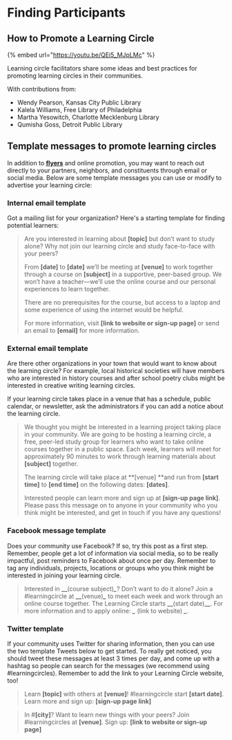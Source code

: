 # Finding Participants

## How to Promote a Learning Circle

{% embed url="https://youtu.be/QEi5_MJpLMc" %}

Learning circle facilitators share some ideas and best practices for promoting learning circles in their communities.

With contributions from:

* Wendy Pearson, Kansas City Public Library
* Kalela Williams, Free Library of Philadelphia
* Martha Yesowitch, Charlotte Mecklenburg Library
* Qumisha Goss, Detroit Public Library

## Template messages to promote learning circles

In addition to [**flyers**](https://community.p2pu.org/t/learning-circle-flyer-template/2744/1) and online promotion, you may want to reach out directly to your partners, neighbors, and constituents through email or social media. Below are some template messages you can use or modify to advertise your learning circle:

### **Internal email template**

Got a mailing list for your organization? Here's a starting template for finding potential learners:

> Are you interested in learning about **\[topic]** but don’t want to study alone? Why not join our learning circle and study face-to-face with your peers?
>
> From **\[date]** to **\[date]** we’ll be meeting at **\[venue]** to work together through a course on **\[subject]** in a supportive, peer-based group. We won’t have a teacher—we’ll use the online course and our personal experiences to learn together.
>
> There are no prerequisites for the course, but access to a laptop and some experience of using the internet would be helpful.
>
> For more information, visit **\[link to website or sign-up page]** or send an email to **\[email]** for more information.

### **External email template**

Are there other organizations in your town that would want to know about the learning circle? For example, local historical societies will have members who are interested in history courses and after school poetry clubs might be interested in creative writing learning circles.&#x20;

If your learning circle takes place in a venue that has a schedule, public calendar, or newsletter, ask the administrators if you can add a notice about the learning circle.

> We thought you might be interested in a learning project taking place in your community. We are going to be hosting a learning circle, a free, peer-led study group for learners who want to take online courses together in a public space. Each week, learners will meet for approximately 90 minutes to work through learning materials about **\[subject]** together.
>
> The learning circle will take place at **\[venue] **and run from **\[start time]** to **\[end time]** on the following dates: **\[dates]**.
>
> Interested people can learn more and sign up at **\[sign-up page link]**. Please pass this message on to anyone in your community who you think might be interested, and get in touch if you have any questions!

### **Facebook message template**

Does your community use Facebook? If so, try this post as a first step. Remember, people get a lot of information via social media, so to be really impactful, post reminders to Facebook about once per day. Remember to tag any individuals, projects, locations or groups who you think might be interested in joining your learning circle.

> Interested in **\_\_**(course subject)_**\_**_? Don’t want to do it alone? Join a #learningcircle at **\_\_**(venue)_**\_**_ to meet each week and work through an online course together. The Learning Circle starts **\_\_**(start date)**\_\_**. For more information and to apply online: _**\_**_ (link to website) _**\_**_.

### Twitter template

If your community uses Twitter for sharing information, then you can use the two template Tweets below to get started. To really get noticed, you should tweet these messages at least 3 times per day, and come up with a hashtag so people can search for the messages (we recommend using #learningcircles). Remember to add the link to your Learning Circle website, too!

> Learn **\[topic]** with others at **\[venue]**! #learningcircle start **\[start date]**. Learn more and sign up: **\[sign-up page link]**

> In #**\[city]**? Want to learn new things with your peers? Join #learningcircles at **\[venue]**. Sign up: **\[link to website or sign-up page]**
